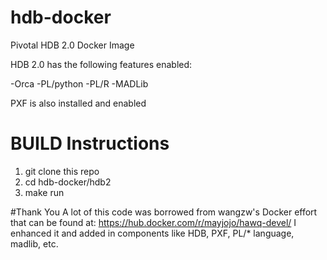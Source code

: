 # hdb-docker

Pivotal HDB 2.0 Docker Image

HDB 2.0 has the following features enabled:

-Orca
-PL/python
-PL/R
-MADLib

PXF is also installed and enabled

# BUILD Instructions

1. git clone this repo
1. cd hdb-docker/hdb2
1. make run

#Thank You
A lot of this code was borrowed from wangzw's Docker effort that can be found at: https://hub.docker.com/r/mayjojo/hawq-devel/
I enhanced it and added in components like HDB, PXF, PL/* language, madlib, etc. 


